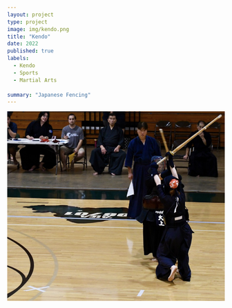 ```yaml
---
layout: project
type: project
image: img/kendo.png
title: "Kendo"
date: 2022
published: true
labels:
  - Kendo
  - Sports
  - Martial Arts

summary: "Japanese Fencing"
---
```


<img src="img/Screenshot_20240123-193256~2.png">

